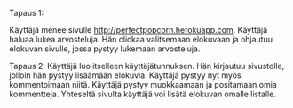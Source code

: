 Tapaus 1:

Käyttäjä menee sivulle http://perfectpopcorn.herokuapp.com. Käyttäjä haluaa lukea arvosteluja. Hän clickaa valitsemaan elokuvaan ja ohjautuu elokuvan sivulle, jossa pystyy lukemaan arvosteluja. 

Tapaus 2:
Käyttäjä luo itselleen käyttäjätunnuksen. Hän kirjautuu sivustolle, jolloin hän pystyy 
lisäämään elokuvia. Käyttäjä pystyy nyt myös kommentoimaan niitä. 
Käyttäjä pystyy muokkaamaan ja positamaan omia kommentteja. Yhteseltä sivulta käyttäjä voi lisätä elokuvan omalle listalle. 